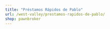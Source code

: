 ```yaml
---
title: "Préstamos Rápidos de Pablo"
url: /west-valley/prestamos-rapidos-de-pablo/
shop: pawnbroker
---
```

